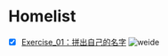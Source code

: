 # Homelist
- [x] [Exercise_01：拼出自己的名字](https://github.com/SnowArchy/compuational_physics_N2015301020086/blob/master/exercise_01)
![weide](https://github.com/SnowArchy/compuational_physics_N2015301020086/blob/master/0d338744ebf81a4ca0cd8a3cdf2a6059242da64c.jpg)
